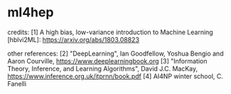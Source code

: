 # ml4hep


credits: 
[1] A high bias, low-variance introduction to Machine Learning [hblvi2ML]: https://arxiv.org/abs/1803.08823

other references:
[2] "DeepLearning", Ian Goodfellow, Yoshua Bengio and Aaron Courville, https://www.deeplearningbook.org
[3] "Information Theory, Inference, and Learning Algorithms", David J.C. MacKay, https://www.inference.org.uk/itprnn/book.pdf
[4] AI4NP winter school, C. Fanelli
